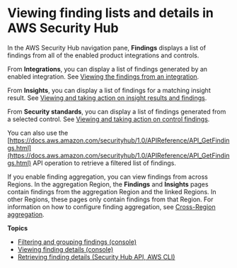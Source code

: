 # Viewing finding lists and details in AWS Security Hub<a name="securityhub-findings-viewing"></a>

In the AWS Security Hub navigation pane, **Findings** displays a list of findings from all of the enabled product integrations and controls\.

From **Integrations**, you can display a list of findings generated by an enabled integration\. See [Viewing the findings from an integration](securityhub-integrations-managing.md#securityhub-integration-view-findings)\.

From **Insights**, you can display a list of findings for a matching insight result\. See [Viewing and taking action on insight results and findings](securityhub-insights-view-take-action.md)\.

From **Security standards**, you can display a list of findings generated from a selected control\. See [Viewing and taking action on control findings](securityhub-control-manage-findings.md)\.

You can also use the [https://docs.aws.amazon.com/securityhub/1.0/APIReference/API_GetFindings.html](https://docs.aws.amazon.com/securityhub/1.0/APIReference/API_GetFindings.html) API operation to retrieve a filtered list of findings\.

If you enable finding aggregation, you can view findings from across Regions\. In the aggregation Region, the **Findings** and **Insights** pages contain findings from the aggregation Region and the linked Regions\. In other Regions, these pages only contain findings from that Region\. For information on how to configure finding aggregation, see [Cross\-Region aggregation](finding-aggregation.md)\.

**Topics**
+ [Filtering and grouping findings \(console\)](findings-filtering-grouping.md)
+ [Viewing finding details \(console\)](finding-view-details.md)
+ [Retrieving finding details \(Security Hub API, AWS CLI\)](finding-retrieve-api-cli.md)